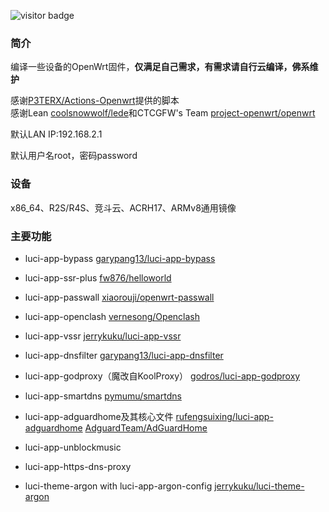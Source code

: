 ![visitor badge](https://visitor-badge.laobi.icu/badge?page_id=keyword&title=visitors)

### 简介
编译一些设备的OpenWrt固件，**仅满足自己需求，有需求请自行云编译，佛系维护**

感谢[P3TERX/Actions-Openwrt](https://github.com/P3TERX/Actions-OpenWrt)提供的脚本    
感谢Lean [coolsnowwolf/lede](https://github.com/coolsnowwolf/lede)和CTCGFW's Team [project-openwrt/openwrt](https://github.com/project-openwrt/openwrt)

默认LAN IP:192.168.2.1

默认用户名root，密码password

### 设备
x86_64、R2S/R4S、竞斗云、ACRH17、ARMv8通用镜像

### 主要功能
* luci-app-bypass [garypang13/luci-app-bypass](https://github.com/garypang13/luci-app-bypass)

* luci-app-ssr-plus [fw876/helloworld](https://github.com/fw876/helloworld)

* luci-app-passwall [xiaorouji/openwrt-passwall](https://github.com/xiaorouji/openwrt-passwall)

* luci-app-openclash [vernesong/Openclash](https://github.com/vernesong/OpenClash)

* luci-app-vssr [jerrykuku/luci-app-vssr](https://github.com/jerrykuku/luci-app-vssr)

* luci-app-dnsfilter [garypang13/luci-app-dnsfilter](https://github.com/garypang13/luci-app-dnsfilter)

* luci-app-godproxy（魔改自KoolProxy） [godros/luci-app-godproxy](https://github.com/godros/luci-app-godproxy)

* luci-app-smartdns [pymumu/smartdns](https://github.com/pymumu/smartdns)

* luci-app-adguardhome及其核心文件 [rufengsuixing/luci-app-adguardhome](https://github.com/rufengsuixing/luci-app-adguardhome) [AdguardTeam/AdGuardHome](https://github.com/AdguardTeam/AdGuardHome)

* luci-app-unblockmusic

* luci-app-https-dns-proxy

* luci-theme-argon with luci-app-argon-config [jerrykuku/luci-theme-argon](https://github.com/jerrykuku/luci-theme-argon)
